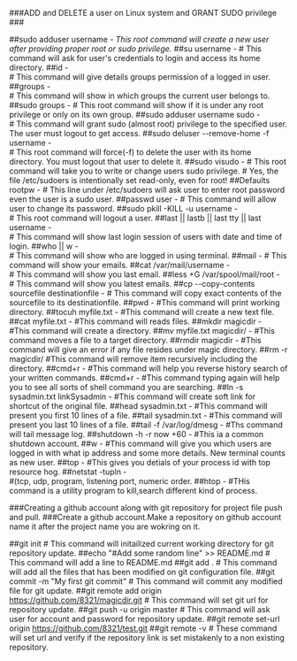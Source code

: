 
###ADD and  DELETE a user on Linux system and GRANT SUDO privilege ###

##sudo adduser username -
	*This root command will create a new user after providing proper root or sudo privilege.*
##su username -	
	# This command will ask for user's credentials to login and access its home directory.
##id -	
	# This command will give details groups permission of a logged in user.
##groups -     	
	# This command will show in which groups the current user belongs to.
##sudo groups -	
	# This root command will show if it is under any root privilege or only on its own group.
##sudo adduser username sudo - 	
	# This command will grant sudo (almost root)  privilege to the specified user. 
	The user must logout to get access.
##sudo deluser --remove-home -f username -	
	# This root command will force(-f) to delete the user with its home directory.
	You must logout that user to delete it.
##sudo visudo -	
	# This root command will take you to write or change users sudo privilege. 
	# Yes, the file /etc/sudoers is intentionally set read-only, even for root! 
##Defaults rootpw -	
	# This line under /etc/sudoers will ask user to enter root password even the user is a sudo user.
##passwd user -	
	# This command will allow user to change its password.
##sudo pkill -KILL -u username -	
	# This root command will logout a user.
##last || lastb || last tty || last username -	
	# This command will show last login session of users with date and time of login.
##who || w -	
	# This command will show who are logged in using terminal.
##mail -
	# This command will show your emails.
##cat /var/mail/username -	
	# This command will show you last email.
##less +G /var/spool/mail/root -	
	# This command will show you latest emails.
##cp --copy-contents sourcefile destinationfile -
	# This command will copy exact contents of the sourcefile to its destinationfile.
##pwd - 
	#This command will print working directory.
##tocuh myfile.txt - 
	#This command will create a new text file.
##cat myfile.txt -
	#This command will reads files.
##mkdir magicdir -		
	#This command will create a directory.
##mv myfile.txt magicdir/ -
	#This command moves a file to a target directory.
##rmdir magicdir -
	#This command will give an error if any file resides under magic directory.
##rm -r magicdir/ 
	#This command will remove item recursively including the directory.
##cmd+r -
	#This command will help you reverse history search of your written commands.
##cmd+r -
	#This command typing again will help you to see all sorts of shell command you are searching.
##ln -s sysadmin.txt linkSysadmin -	
	#This command will create soft link for shortcut of the original file.
##head sysadmin.txt -
	#This command will present you first 10 lines of a file.
##tail sysadmin.txt -
	#This command  will present you last 10 lines of a file.
##tail -f /var/log/dmesg -
	#Ths command will tail message log.
##shutdown -h -r now +60 -
	#This ia a common shutdown account.
##w -
	#This command will give you which users are logged in with what ip address and some more details.
	New terminal counts as new user.
##top -
	#This gives you detials of your process id with top resource hog.
##netstat -tupln -	
	#(tcp, udp, program, listening port, numeric order.
##htop -
	#THis command is a utility program to kill,search different kind of process.


###Creating a github account along with git repository for project file push and pull.
###Create a github account.Make a repository on github account name it after the project name you are wokring on it.

##git init
	# This command will initailized current working directory for git repository update.
##echo "#Add some random line" >> README.md
	# This command will add  a line to README.md
##git add .
	# This command will add all the files that has been modified on git configuration file.
##git commit -m "My first git commit"
	# This command will commit any modified file for git update.
##git remote add origin https://github.com/8321/magicdir.git
	# This command will set git url for repository update.
##git push -u origin master
	# This command will ask user for account and password for repository update.
##git remote set-url origin https://github.com/8321/test.git
##git remote -v
	# These command will set url and verify if the repository link is set mistakenly to a non existing repository.
